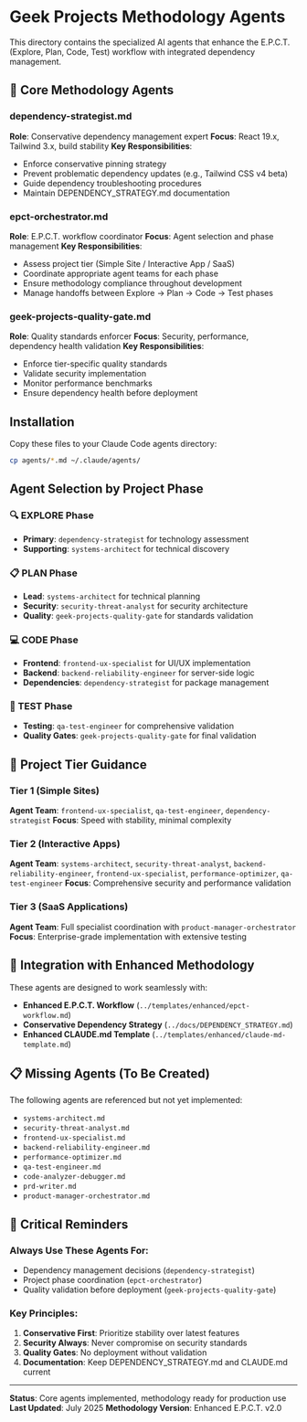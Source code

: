 # Geek Projects Methodology Agents

This directory contains the specialized AI agents that enhance the E.P.C.T. (Explore, Plan, Code, Test) workflow with integrated dependency management.

## 🤖 Core Methodology Agents

### dependency-strategist.md
**Role**: Conservative dependency management expert
**Focus**: React 19.x, Tailwind 3.x, build stability
**Key Responsibilities**:
- Enforce conservative pinning strategy
- Prevent problematic dependency updates (e.g., Tailwind CSS v4 beta)
- Guide dependency troubleshooting procedures
- Maintain DEPENDENCY_STRATEGY.md documentation

### epct-orchestrator.md
**Role**: E.P.C.T. workflow coordinator
**Focus**: Agent selection and phase management
**Key Responsibilities**:
- Assess project tier (Simple Site / Interactive App / SaaS)
- Coordinate appropriate agent teams for each phase
- Ensure methodology compliance throughout development
- Manage handoffs between Explore → Plan → Code → Test phases

### geek-projects-quality-gate.md
**Role**: Quality standards enforcer
**Focus**: Security, performance, dependency health validation
**Key Responsibilities**:
- Enforce tier-specific quality standards
- Validate security implementation
- Monitor performance benchmarks
- Ensure dependency health before deployment

## Installation

Copy these files to your Claude Code agents directory:

```bash
cp agents/*.md ~/.claude/agents/
```

## Agent Selection by Project Phase

### 🔍 EXPLORE Phase
- **Primary**: `dependency-strategist` for technology assessment
- **Supporting**: `systems-architect` for technical discovery

### 📋 PLAN Phase
- **Lead**: `systems-architect` for technical planning
- **Security**: `security-threat-analyst` for security architecture
- **Quality**: `geek-projects-quality-gate` for standards validation

### 💻 CODE Phase
- **Frontend**: `frontend-ux-specialist` for UI/UX implementation
- **Backend**: `backend-reliability-engineer` for server-side logic
- **Dependencies**: `dependency-strategist` for package management

### 🧪 TEST Phase
- **Testing**: `qa-test-engineer` for comprehensive validation
- **Quality Gates**: `geek-projects-quality-gate` for final validation

## 🎯 Project Tier Guidance

### Tier 1 (Simple Sites)
**Agent Team**: `frontend-ux-specialist`, `qa-test-engineer`, `dependency-strategist`
**Focus**: Speed with stability, minimal complexity

### Tier 2 (Interactive Apps)
**Agent Team**: `systems-architect`, `security-threat-analyst`, `backend-reliability-engineer`, `frontend-ux-specialist`, `performance-optimizer`, `qa-test-engineer`
**Focus**: Comprehensive security and performance validation

### Tier 3 (SaaS Applications)
**Agent Team**: Full specialist coordination with `product-manager-orchestrator`
**Focus**: Enterprise-grade implementation with extensive testing

## 🔧 Integration with Enhanced Methodology

These agents are designed to work seamlessly with:
- **Enhanced E.P.C.T. Workflow** (`../templates/enhanced/epct-workflow.md`)
- **Conservative Dependency Strategy** (`../docs/DEPENDENCY_STRATEGY.md`)
- **Enhanced CLAUDE.md Template** (`../templates/enhanced/claude-md-template.md`)

## 📋 Missing Agents (To Be Created)

The following agents are referenced but not yet implemented:
- `systems-architect.md`
- `security-threat-analyst.md`
- `frontend-ux-specialist.md`
- `backend-reliability-engineer.md`
- `performance-optimizer.md`
- `qa-test-engineer.md`
- `code-analyzer-debugger.md`
- `prd-writer.md`
- `product-manager-orchestrator.md`

## 🚨 Critical Reminders

### Always Use These Agents For:
- Dependency management decisions (`dependency-strategist`)
- Project phase coordination (`epct-orchestrator`)
- Quality validation before deployment (`geek-projects-quality-gate`)

### Key Principles:
1. **Conservative First**: Prioritize stability over latest features
2. **Security Always**: Never compromise on security standards
3. **Quality Gates**: No deployment without validation
4. **Documentation**: Keep DEPENDENCY_STRATEGY.md and CLAUDE.md current

---

**Status**: Core agents implemented, methodology ready for production use
**Last Updated**: July 2025
**Methodology Version**: Enhanced E.P.C.T. v2.0